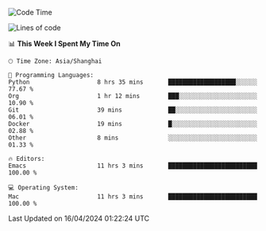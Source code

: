 <!--START_SECTION:waka-->
![Code Time](http://img.shields.io/badge/Code%20Time-1%2C904%20hrs%2046%20mins-blue)

![Lines of code](https://img.shields.io/badge/From%20Hello%20World%20I%27ve%20Written-305.2%20thousand%20lines%20of%20code-blue)

📊 **This Week I Spent My Time On** 

```text
🕑︎ Time Zone: Asia/Shanghai

💬 Programming Languages: 
Python                   8 hrs 35 mins       ███████████████████░░░░░░   77.67 % 
Org                      1 hr 12 mins        ███░░░░░░░░░░░░░░░░░░░░░░   10.90 % 
Git                      39 mins             ██░░░░░░░░░░░░░░░░░░░░░░░   06.01 % 
Docker                   19 mins             █░░░░░░░░░░░░░░░░░░░░░░░░   02.88 % 
Other                    8 mins              ░░░░░░░░░░░░░░░░░░░░░░░░░   01.33 % 

🔥 Editors: 
Emacs                    11 hrs 3 mins       █████████████████████████   100.00 % 

💻 Operating System: 
Mac                      11 hrs 3 mins       █████████████████████████   100.00 % 
```


 Last Updated on 16/04/2024 01:22:24 UTC
<!--END_SECTION:waka-->
